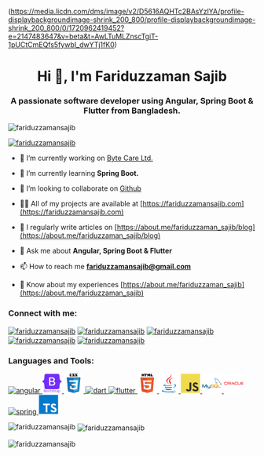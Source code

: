 (https://media.licdn.com/dms/image/v2/D5616AQHTc2BAsYzlYA/profile-displaybackgroundimage-shrink_200_800/profile-displaybackgroundimage-shrink_200_800/0/1720962419452?e=2147483647&v=beta&t=AwLTuMLZnscTgiT-1pUCtCmEQfs5fywbI_dwYTj1fK0)
<h1 align="center">Hi 👋, I'm Fariduzzaman Sajib</h1>
<h3 align="center">A passionate software developer using Angular, Spring Boot & Flutter from Bangladesh.</h3>

<p align="left"> <img src="https://komarev.com/ghpvc/?username=fariduzzamansajib&label=Profile%20views&color=0e75b6&style=flat" alt="fariduzzamansajib" /> </p>

<p align="left"> <a href="https://github.com/ryo-ma/github-profile-trophy"><img src="https://github-profile-trophy.vercel.app/?username=fariduzzamansajib" alt="fariduzzamansajib" /></a> </p>

- 🔭 I’m currently working on [Byte Care Ltd.](https://bytecareltd.com/)

- 🌱 I’m currently learning **Spring Boot.**

- 👯 I’m looking to collaborate on [Github](https://github.com/fariduzzamansajib)

- 👨‍💻 All of my projects are available at [https://fariduzzamansajib.com](https://fariduzzamansajib.com)

- 📝 I regularly write articles on [https://about.me/fariduzzaman_sajib/blog](https://about.me/fariduzzaman_sajib/blog)

- 💬 Ask me about **Angular, Spring Boot & Flutter**

- 📫 How to reach me **fariduzzamansajib@gmail.com**

- 📄 Know about my experiences [https://about.me/fariduzzaman_sajib](https://about.me/fariduzzaman_sajib)

<h3 align="left">Connect with me:</h3>
<p align="left">
<a href="https://linkedin.com/in/fariduzzamansajib" target="blank"><img align="center" src="https://raw.githubusercontent.com/rahuldkjain/github-profile-readme-generator/master/src/images/icons/Social/linked-in-alt.svg" alt="fariduzzamansajib" height="30" width="40" /></a>
<a href="https://fb.com/fariduzzamansajib" target="blank"><img align="center" src="https://raw.githubusercontent.com/rahuldkjain/github-profile-readme-generator/master/src/images/icons/Social/facebook.svg" alt="fariduzzamansajib" height="30" width="40" /></a>
<a href="https://instagram.com/fariduzzamansajib" target="blank"><img align="center" src="https://raw.githubusercontent.com/rahuldkjain/github-profile-readme-generator/master/src/images/icons/Social/instagram.svg" alt="fariduzzamansajib" height="30" width="40" /></a>
<a href="https://www.behance.net/fariduzzamansajib" target="blank"><img align="center" src="https://raw.githubusercontent.com/rahuldkjain/github-profile-readme-generator/master/src/images/icons/Social/behance.svg" alt="fariduzzamansajib" height="30" width="40" /></a>
<a href="https://www.youtube.com/c/fariduzzamansajib" target="blank"><img align="center" src="https://raw.githubusercontent.com/rahuldkjain/github-profile-readme-generator/master/src/images/icons/Social/youtube.svg" alt="fariduzzamansajib" height="30" width="40" /></a>
</p>

<h3 align="left">Languages and Tools:</h3>
<p align="left"> <a href="https://angular.io" target="_blank" rel="noreferrer"> <img src="https://angular.io/assets/images/logos/angular/angular.svg" alt="angular" width="40" height="40"/> </a> <a href="https://getbootstrap.com" target="_blank" rel="noreferrer"> <img src="https://raw.githubusercontent.com/devicons/devicon/master/icons/bootstrap/bootstrap-plain-wordmark.svg" alt="bootstrap" width="40" height="40"/> </a> <a href="https://www.w3schools.com/css/" target="_blank" rel="noreferrer"> <img src="https://raw.githubusercontent.com/devicons/devicon/master/icons/css3/css3-original-wordmark.svg" alt="css3" width="40" height="40"/> </a> <a href="https://dart.dev" target="_blank" rel="noreferrer"> <img src="https://www.vectorlogo.zone/logos/dartlang/dartlang-icon.svg" alt="dart" width="40" height="40"/> </a> <a href="https://flutter.dev" target="_blank" rel="noreferrer"> <img src="https://www.vectorlogo.zone/logos/flutterio/flutterio-icon.svg" alt="flutter" width="40" height="40"/> </a> <a href="https://www.w3.org/html/" target="_blank" rel="noreferrer"> <img src="https://raw.githubusercontent.com/devicons/devicon/master/icons/html5/html5-original-wordmark.svg" alt="html5" width="40" height="40"/> </a> <a href="https://www.java.com" target="_blank" rel="noreferrer"> <img src="https://raw.githubusercontent.com/devicons/devicon/master/icons/java/java-original.svg" alt="java" width="40" height="40"/> </a> <a href="https://developer.mozilla.org/en-US/docs/Web/JavaScript" target="_blank" rel="noreferrer"> <img src="https://raw.githubusercontent.com/devicons/devicon/master/icons/javascript/javascript-original.svg" alt="javascript" width="40" height="40"/> </a> <a href="https://www.mysql.com/" target="_blank" rel="noreferrer"> <img src="https://raw.githubusercontent.com/devicons/devicon/master/icons/mysql/mysql-original-wordmark.svg" alt="mysql" width="40" height="40"/> </a> <a href="https://www.oracle.com/" target="_blank" rel="noreferrer"> <img src="https://raw.githubusercontent.com/devicons/devicon/master/icons/oracle/oracle-original.svg" alt="oracle" width="40" height="40"/> </a> <a href="https://spring.io/" target="_blank" rel="noreferrer"> <img src="https://www.vectorlogo.zone/logos/springio/springio-icon.svg" alt="spring" width="40" height="40"/> </a> <a href="https://www.typescriptlang.org/" target="_blank" rel="noreferrer"> <img src="https://raw.githubusercontent.com/devicons/devicon/master/icons/typescript/typescript-original.svg" alt="typescript" width="40" height="40"/> </a> </p>

<p><img align="left" src="https://github-readme-stats.vercel.app/api/top-langs?username=fariduzzamansajib&show_icons=true&locale=en&layout=compact" alt="fariduzzamansajib" /></p>

<p>&nbsp;<img align="center" src="https://github-readme-stats.vercel.app/api?username=fariduzzamansajib&show_icons=true&locale=en" alt="fariduzzamansajib" /></p>

<p><img align="center" src="https://github-readme-streak-stats.herokuapp.com/?user=fariduzzamansajib&" alt="fariduzzamansajib" /></p>
